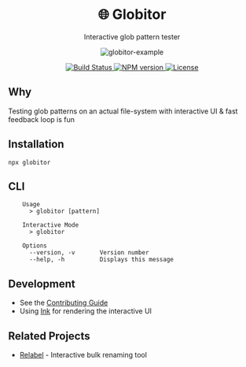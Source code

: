 <h1 align="center">🌐 Globitor</h1>
<p align="center">Interactive glob pattern tester</p>
<p align="center">
  <img src="https://user-images.githubusercontent.com/11733036/111021463-1778d680-83d5-11eb-8f75-5e16419f1277.gif" alt="globitor-example"/>
</p>
<p align="center">
  <a href="https://github.com/ranyitz/globitor/actions/workflows/node.js.yml">
   <img src="https://img.shields.io/github/workflow/status/ranyitz/globitor/Node.js%20CI?style=for-the-badge" alt="Build Status" />
  </a>
  <a aria-label="NPM version" href="https://www.npmjs.com/package/globitor">
    <img alt="NPM version" src="https://img.shields.io/npm/v/globitor.svg?style=for-the-badge">
  </a>
  <a aria-label="License" href="https://github.com/ranyitz/globitor/blob/master/LICENSE">
    <img alt="License" src="https://img.shields.io/npm/l/globitor.svg?style=for-the-badge">
  </a>
</p>

## Why
Testing glob patterns on an actual file-system with interactive UI & fast feedback loop is fun

## Installation
```
npx globitor
```

## CLI
```   
    Usage
      > globitor [pattern]

    Interactive Mode
      > globitor

    Options
      --version, -v       Version number
      --help, -h          Displays this message
```

## Development

* See the [Contributing Guide](CONTRIBUTING.md)
* Using [Ink](https://github.com/vadimdemedes/ink) for rendering the interactive UI

## Related Projects
* [Relabel](https://github.com/ranyitz/relabel) - Interactive bulk renaming tool

